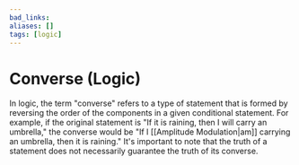 ```yaml
---
bad_links: 
aliases: []
tags: [logic]
---
```

# Converse (Logic)

In logic, the term "converse" refers to a type of statement that is formed by reversing the order of the components in a given conditional statement. For example, if the original statement is "If it is raining, then I will carry an umbrella," the converse would be "If I [[Amplitude Modulation|am]] carrying an umbrella, then it is raining." It's important to note that the truth of a statement does not necessarily guarantee the truth of its converse.
